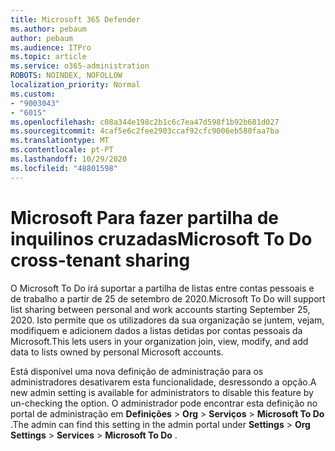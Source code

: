 ```yaml
---
title: Microsoft 365 Defender
ms.author: pebaum
author: pebaum
ms.audience: ITPro
ms.topic: article
ms.service: o365-administration
ROBOTS: NOINDEX, NOFOLLOW
localization_priority: Normal
ms.custom:
- "9003043"
- "6015"
ms.openlocfilehash: c08a344e198c2b1c6c7ea47d598f1b92b681d027
ms.sourcegitcommit: 4caf5e6c2fee2903ccaf92cfc9006eb580faa7ba
ms.translationtype: MT
ms.contentlocale: pt-PT
ms.lasthandoff: 10/29/2020
ms.locfileid: "48801598"
---
```

# <a name="microsoft-to-do-cross-tenant-sharing"></a><span data-ttu-id="2c946-102">Microsoft Para fazer partilha de inquilinos cruzadas</span><span class="sxs-lookup"><span data-stu-id="2c946-102">Microsoft To Do cross-tenant sharing</span></span>

<span data-ttu-id="2c946-103">O Microsoft To Do irá suportar a partilha de listas entre contas pessoais e de trabalho a partir de 25 de setembro de 2020.</span><span class="sxs-lookup"><span data-stu-id="2c946-103">Microsoft To Do will support list sharing between personal and work accounts starting September 25, 2020.</span></span> <span data-ttu-id="2c946-104">Isto permite que os utilizadores da sua organização se juntem, vejam, modifiquem e adicionem dados a listas detidas por contas pessoais da Microsoft.</span><span class="sxs-lookup"><span data-stu-id="2c946-104">This lets users in your organization join, view, modify, and add data to lists owned by personal Microsoft accounts.</span></span>

<span data-ttu-id="2c946-105">Está disponível uma nova definição de administração para os administradores desativarem esta funcionalidade, desressondo a opção.</span><span class="sxs-lookup"><span data-stu-id="2c946-105">A new admin setting is available for administrators to disable this feature by un-checking the option.</span></span>
<span data-ttu-id="2c946-106">O administrador pode encontrar esta definição no portal de administração em **Definições**  >  **Org**  >  **Serviços**  >  **Microsoft To Do** .</span><span class="sxs-lookup"><span data-stu-id="2c946-106">The admin can find this setting in the admin portal under **Settings** > **Org Settings** > **Services** > **Microsoft To Do** .</span></span>
